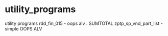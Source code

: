 # utility_programs
utility programs
rdd_fin_015 - oops alv . SUMTOTAL
zptp_sp_vnd_part_list - simple OOPS ALV
